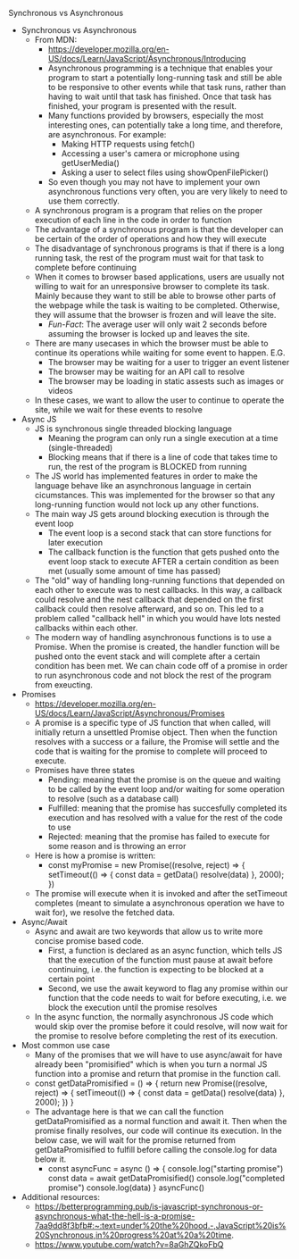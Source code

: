 Synchronous vs Asynchronous

- Synchronous vs Asynchronous
	- From MDN:
		- https://developer.mozilla.org/en-US/docs/Learn/JavaScript/Asynchronous/Introducing
		- Asynchronous programming is a technique that enables your program to start a potentially long-running task and still be able to be responsive to other events while that task runs, rather than having to wait until that task has finished. Once that task has finished, your program is presented with the result.
		- Many functions provided by browsers, especially the most interesting ones, can potentially take a long time, and therefore, are asynchronous. For example:
			- Making HTTP requests using fetch()
			- Accessing a user's camera or microphone using getUserMedia()
			- Asking a user to select files using showOpenFilePicker()
		- So even though you may not have to implement your own asynchronous functions very often, you are very likely to need to use them correctly.
	- A synchronous program is a program that relies on the proper execution of each line in the code in order to function
	- The advantage of a synchronous program is that the developer can be certain of the order of operations and how they will execute
	- The disadvantage of synchronous programs is that if there is a long running task, the rest of the program must wait for that task to complete before continuing
	- When it comes to browser based applications, users are usually not willing to wait for an unresponsive browser to complete its task. Mainly because they want to still be able to browse other parts of the webpage while the task is waiting to be completed. Otherwise, they will assume that the browser is frozen and will leave the site.
		- _Fun-Fact_: The average user will only wait 2 seconds before assuming the browser is locked up and leaves the site.
	- There are many usecases in which the browser must be able to continue its operations while waiting for some event to happen. E.G.
		- The browser may be waiting for a user to trigger an event listener
		- The browser may be waiting for an API call to resolve
		- The browser may be loading in static assests such as images or videos
	- In these cases, we want to allow the user to continue to operate the site, while we wait for these events to resolve
- Async JS
	- JS is synchronous single threaded blocking language
		- Meaning the program can only run a single execution at a time (single-threaded)
		- Blocking means that if there is a line of code that takes time to run, the rest of the program is BLOCKED from running
	- The JS world has implemented features in order to make the language behave like an asynchronous language in certain cicumstances. This was implemented for the browser so that any long-running function would not lock up any other functions. 
	- The main way JS gets around blocking execution is through the event loop
		- The event loop is a second stack that can store functions for later execution
		- The callback function is the function that gets pushed onto the event loop stack to execute AFTER a certain condition as been met (usually some amount of time has passed)
	- The "old" way of handling long-running functions that depended on each other to execute was to nest callbacks. In this way, a callback could resolve and the nest callback that depended on the first callback could then resolve afterward, and so on. This led to a problem called "callback hell" in which you would have lots nested callbacks within each other. 
	- The modern way of handling asynchronous functions is to use a Promise. When the promise is created, the handler function will be pushed onto the event stack and will complete after a certain condition has been met. We can chain code off of a promise in order to run asynchronous code and not block the rest of the program from exeucting.
- Promises
	- https://developer.mozilla.org/en-US/docs/Learn/JavaScript/Asynchronous/Promises
	- A promise is a specific type of JS function that when called, will initially return a unsettled Promise object. Then when the function resolves with a success or a failure, the Promise will settle and the code that is waiting for the promise to complete will proceed to execute.
	- Promises have three states
		- Pending: meaning that the promise is on the queue and waiting to be called by the event loop and/or waiting for some operation to resolve (such as a database call)
		- Fulfilled: meaning that the promise has succesfully completed its execution and has resolved with a value for the rest of the code to use
		- Rejected: meaning that the promise has failed to execute for some reason and is throwing an error
	- Here is how a promise is written:
		- const myPromise = new Promise((resolve, reject) => {
				setTimeout(() => {
					const data = getData()
					resolve(data)
				}, 2000);
			})
	- The promise will execute when it is invoked and after the setTimeout completes (meant to simulate a asynchronous operation we have to wait for), we resolve the fetched data.
- Async/Await
	- Async and await are two keywords that allow us to write more concise promise based code.
		- First, a function is declared as an async function, which tells JS that the execution of the function must pause at await before continuing, i.e. the function is expecting to be blocked at a certain point
		- Second, we use the await keyword to flag any promise within our function that the code needs to wait for before executing, i.e. we block the execution until the promise resolves
	- In the async function, the normally asynchronous JS code which would skip over the promise before it could resolve, will now wait for the promise to resolve before completing the rest of its execution.
- Most common use case
	- Many of the promises that we will have to use async/await for have already been "promisified" which is when you turn a normal JS function into a promise and return that promise in the function call.
	- const getDataPromisified = () => {
			return new Promise((resolve, reject) => {
				setTimeout(() => {
					const data = getData()
					resolve(data)
				}, 2000);
			})
		} 
	- The advantage here is that we can call the function getDataPromisified as a normal function and await it. Then when the promise finally resolves, our code will continue its execution. In the below case, we will wait for the promise returned from getDataPromisified to fulfill before calling the console.log for data below it.
		- const asyncFunc = async () => {
				console.log("starting promise")
				const data = await getDataPromisified()
				console.log("completed promise")
				console.log(data)
			}
			asyncFunc()
- Additional resources:
	- https://betterprogramming.pub/is-javascript-synchronous-or-asynchronous-what-the-hell-is-a-promise-7aa9dd8f3bfb#:~:text=under%20the%20hood.-,JavaScript%20is%20Synchronous,in%20progress%20at%20a%20time.
	- https://www.youtube.com/watch?v=8aGhZQkoFbQ
